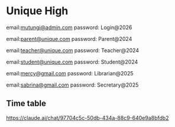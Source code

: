 # Unique High

email:mutungi@admin.com
password: Login@2026

email:parent@unique.com
password: Parent@2024

email:teacher@unique.com
password: Teacher@2024

email:student@unique.com
password: Student@2024

email:mercy@gmail.com
password: Librarian@2025

email:sabrina@gmail.com
password: Secretary@2025

## Time table

https://claude.ai/chat/97704c5c-50db-434a-88c9-640e9a8bfdb2
